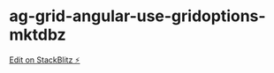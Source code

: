 # ag-grid-angular-use-gridoptions-mktdbz

[Edit on StackBlitz ⚡️](https://stackblitz.com/edit/ag-grid-angular-use-gridoptions-mktdbz)